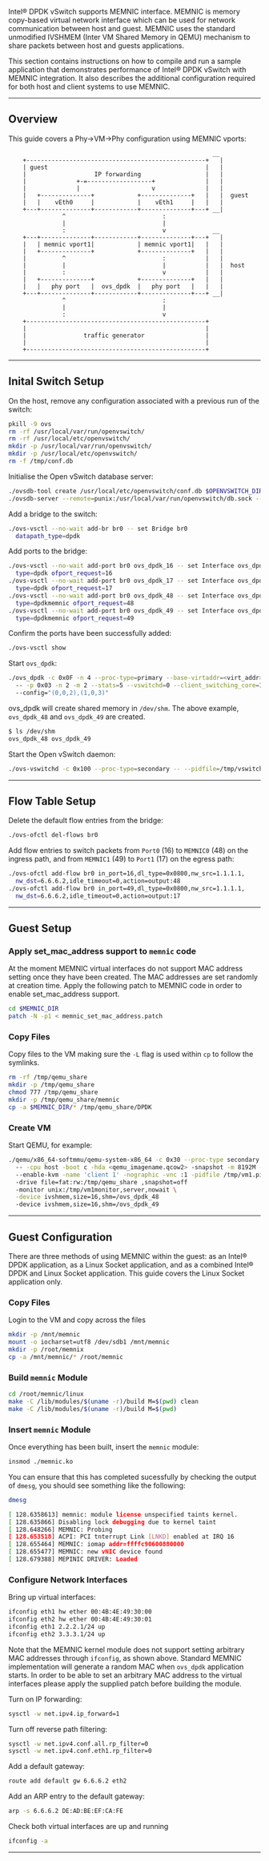 Intel® DPDK vSwitch supports MEMNIC interface. MEMNIC is memory copy-based virtual network interface which can be used for network communication between host and guest. MEMNIC uses the standard unmodified IVSHMEM (Inter VM Shared Memory in QEMU) mechanism to share packets between host and guests applications.

This section contains instructions on how to compile and run a sample application that demonstrates performance of Intel® DPDK vSwitch with MEMNIC integration. It also describes the additional configuration required for both host and client systems to use MEMNIC.

______

## Overview

This guide covers a Phy->VM->Phy configuration using MEMNIC vports:

```
                                                         __
    +--------------------------------------------------+   |
    | guest                                            |   |
    |                   IP forwarding                  |   |
    |              +-=------------------+              |   |
    |              |                    v              |   |
    |   +--------------+            +--------------+   |   |  guest
    |   |    vEth0     |            |    vEth1     |   |   |
    +---+--------------+------------+--------------+---+ __|
               ^                           :
               |                           |
               :                           v             __
    +---+--------------+------------+--------------+---+   |
    |   | memnic vport1|            | memnic vport1|   |   |
    |   +--------------+            +--------------+   |   |
    |          ^                           :           |   |
    |          |                           |           |   |  host
    |          :                           v           |   |
    |   +--------------+            +--------------+   |   |
    |   |   phy port   |  ovs_dpdk  |   phy port   |   |   |
    +---+--------------+------------+--------------+---+ __|
               ^                           :
               |                           |
               :                           v
    +--------------------------------------------------+
    |                                                  |
    |                traffic generator                 |
    |                                                  |
    +--------------------------------------------------+
```

______

## Inital Switch Setup

On the host, remove any configuration associated with a previous run of the switch:

```bash
pkill -9 ovs
rm -rf /usr/local/var/run/openvswitch/
rm -rf /usr/local/etc/openvswitch/
mkdir -p /usr/local/var/run/openvswitch/
mkdir -p /usr/local/etc/openvswitch/
rm -f /tmp/conf.db
```

Initialise the Open vSwitch database server:

```bash
./ovsdb-tool create /usr/local/etc/openvswitch/conf.db $OPENVSWITCH_DIR/vswitchd/vswitch.ovsschema
./ovsdb-server --remote=punix:/usr/local/var/run/openvswitch/db.sock --remote=db:Open_vSwitch,manager_options &
```

Add a bridge to the switch:

```bash
./ovs-vsctl --no-wait add-br br0 -- set Bridge br0
  datapath_type=dpdk
```

Add ports to the bridge:

```bash
./ovs-vsctl --no-wait add-port br0 ovs_dpdk_16 -- set Interface ovs_dpdk_16
  type=dpdk ofport_request=16
./ovs-vsctl --no-wait add-port br0 ovs_dpdk_17 -- set Interface ovs_dpdk_17
  type=dpdk ofport_request=17
./ovs-vsctl --no-wait add-port br0 ovs_dpdk_48 -- set Interface ovs_dpdk_48
  type=dpdkmemnic ofport_request=48
./ovs-vsctl --no-wait add-port br0 ovs_dpdk_49 -- set Interface ovs_dpdk_49
  type=dpdkmemnic ofport_request=49
```

Confirm the ports have been successfully added:

```bash
./ovs-vsctl show
```

Start `ovs_dpdk`:

```bash
./ovs_dpdk -c 0x0F -n 4 --proc-type=primary --base-virtaddr=<virt_addr>
  -- -p 0x03 -n 2 -m 2 --stats=5 --vswitchd=0 --client_switching_core=1
  --config="(0,0,2),(1,0,3)"
```

ovs_dpdk will create shared memory in `/dev/shm`. The above example, `ovs_dpdk_48` and `ovs_dpdk_49` are created.

```bash
$ ls /dev/shm
ovs_dpdk_48 ovs_dpdk_49
```

Start the Open vSwitch daemon:

```bash
./ovs-vswitchd -c 0x100 --proc-type=secondary -- --pidfile=/tmp/vswitchd.pid
```

______

## Flow Table Setup

Delete the default flow entries from the bridge:

```bash
./ovs-ofctl del-flows br0
```

Add flow entries to switch packets from `Port0` (16) to `MEMNIC0` (48) on the ingress path, and from `MEMNIC1` (49) to `Port1` (17) on the egress path:

```bash
./ovs-ofctl add-flow br0 in_port=16,dl_type=0x0800,nw_src=1.1.1.1,
  nw_dst=6.6.6.2,idle_timeout=0,action=output:48
./ovs-ofctl add-flow br0 in_port=49,dl_type=0x0800,nw_src=1.1.1.1,
  nw_dst=6.6.6.2,idle_timeout=0,action=output:17
```

______

## Guest Setup

### Apply set_mac_address support to `memnic` code

At the moment MEMNIC virtual interfaces do not support MAC address setting once they have been created. The MAC addresses are set randomly at creation time. Apply the following patch to MEMNIC code in order to enable set_mac_address support.

```bash
cd $MEMNIC_DIR
patch -N -p1 < memnic_set_mac_address.patch
```

### Copy Files

Copy files to the VM making sure the `-L` flag is used within `cp` to follow the symlinks.

```bash
rm -rf /tmp/qemu_share
mkdir -p /tmp/qemu_share
chmod 777 /tmp/qemu_share
mkdir -p /tmp/qemu_share/memnic
cp -a $MEMNIC_DIR/* /tmp/qemu_share/DPDK
```

### Create VM

Start QEMU, for example:

```bash
./qemu/x86_64-softmmu/qemu-system-x86_64 -c 0x30 --proc-type secondary -n 4
  -- -cpu host -boot c -hda <qemu_imagename.qcow2> -snapshot -m 8192M -smp 2
  --enable-kvm -name 'client 1' -nographic -vnc :1 -pidfile /tmp/vm1.pid
  -drive file=fat:rw:/tmp/qemu_share ,snapshot=off
  -monitor unix:/tmp/vm1monitor,server,nowait \
  -device ivshmem,size=16,shm=/ovs_dpdk_48
  -device ivshmem,size=16,shm=/ovs_dpdk_49
```

______

## Guest Configuration

There are three methods of using MEMNIC within the guest: as an Intel® DPDK application, as a Linux Socket application, and as a combined Intel® DPDK and Linux Socket application. This guide covers the Linux Socket application only.

### Copy Files

Login to the VM and copy across the files

```bash
mkdir -p /mnt/memnic
mount -o iocharset=utf8 /dev/sdb1 /mnt/memnic
mkdir -p /root/memnix
cp -a /mnt/memnic/* /root/memnic
```

### Build `memnic` Module

```bash
cd /root/memnic/linux
make -C /lib/modules/$(uname -r)/build M=$(pwd) clean
make -C /lib/modules/$(uname -r)/build M=$(pwd)
```

### Insert `memnic` Module

Once everything has been built, insert the `memnic` module:

```bash
insmod ./memnic.ko
```

You can ensure that this has completed sucessfully by checking the output of `dmesg`, you should see something like the following:

```bash
dmesg
```

```bash
[ 128.6358613] memnic: module license unspecified taints kernel.
[ 128.635866] Disabling lock debugging due to kernel taint
[ 128.648266] MEMNIC: Probing
[ 128.653518] ACPI: PCI tnterrupt Link [LNKD] enabled at IRQ 16
[ 128.655464] MEMNIC: iomap addr=ffffc90600880000
[ 128.655477] MEMNIC: new vNIC device found
[ 128.679388] MEPINIC DRIVER: Loaded
```

### Configure Network Interfaces

Bring up virtual interfaces:

```bash
ifconfig eth1 hw ether 00:4B:4E:49:30:00
ifconfig eth2 hw ether 00:4B:4E:49:30:01
ifconfig eth1 2.2.2.1/24 up
ifconfig eth2 3.3.3.1/24 up
```

Note that the MEMNIC kernel module does not support setting arbitrary MAC addresses through `ifconfig`, as shown above. Standard MEMNIC implementation will generate a random MAC when `ovs_dpdk` application starts. In order to be able to set an arbitrary MAC address to the virtual interfaces please apply the supplied patch before building the module.

Turn on IP forwarding:

```bash
sysctl -w net.ipv4.ip_forward=1
```

Turn off reverse path filtering:

```bash
sysctl -w net.ipv4.conf.all.rp_filter=0
sysctl -w net.ipv4.conf.eth1.rp_filter=0
```

Add a default gateway:

```bash
route add default gw 6.6.6.2 eth2
```

Add an ARP entry to the default gateway:

```bash
arp -s 6.6.6.2 DE:AD:BE:EF:CA:FE
```

Check both virtual interfaces are up and running

```bash
ifconfig -a
```

______
